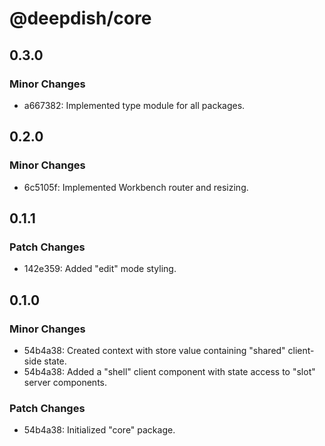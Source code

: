 # @deepdish/core

## 0.3.0

### Minor Changes

- a667382: Implemented type module for all packages.

## 0.2.0

### Minor Changes

- 6c5105f: Implemented Workbench router and resizing.

## 0.1.1

### Patch Changes

- 142e359: Added "edit" mode styling.

## 0.1.0

### Minor Changes

- 54b4a38: Created context with store value containing "shared" client-side state.
- 54b4a38: Added a "shell" client component with state access to "slot" server components.

### Patch Changes

- 54b4a38: Initialized "core" package.
